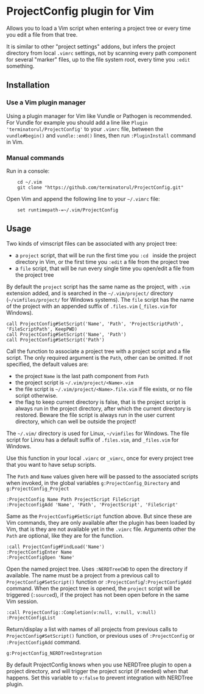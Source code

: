 # ProjectConfig plugin for Vim

Allows you to load a Vim script when entering a project tree or every time you edit a file from
that tree.

It is similar to other "project settings" addons, but infers the project directory from local
`.vimrc` settings, not by scanning every path component for several "marker" files, up to the file
system root, every time you `:edit` something.

## Installation

### Use a Vim plugin manager
Using a plugin manager for Vim like Vundle or Pathogen is recommended. For Vundle for example
you should add a line like `Plugin 'terminatorul/ProjectConfig'` to your `.vimrc` file, between
the `vundle#begin()` and `vundle::end()` lines, then run `:PluginInstall` command in Vim.

### Manual commands
Run in a console:
```
    cd ~/.vim
    git clone "https://github.com/terminatorul/ProjectConfig.git"
```
Open Vim and append the following line to your `~/.vimrc` file:
```
    set runtimepath-=~/.vim/ProjectConfig
```

## Usage

Two kinds of vimscript files can be associated with any project tree:
* a `project` script, that will be run the first time you `:cd ` inside the project
  directory in Vim, or the first time you `:edit` a file from the project tree
* a `file` script, that will be run every single time you open/edit a file from the
  project tree

By default the `project` script has the same name as the project, with `.vim` extension added,
and is searched in the `~/.vim/project/` directory (`~/vimfiles/project/` for Windows systems).
The `file` script has the name of the project with an appended suffix of `.files.vim`
(`_files.vim` for Windows).

```
call ProjectConfig#SetScript('Name', 'Path', 'ProjectScriptPath', 'FileScriptPath', KeepPWD)
call ProjectConfig#SetScript('Name', 'Path')
call ProjectConfig#SetScript('Path')
```

Call the function to associate a project tree with a project script and a file script. The only
required argument is the `Path`, other can be omitted. If not specified, the default values are:
* the project `Name` is the last path component from `Path`
* the project script is `~/.vim/project/<Name>.vim`
* the file script is `~/.vim/project/<Name>.file.vim` if file exists, or no file script otherwise.
* the flag to keep current directory is false, that is the project script is always run in the
  project directory, after which the current directory is restored. Beware the file script is
  always run in the user current directory, which can well be outside the project!

The `~/.vim/` directory is used for Linux, `~/vimfiles` for Windows. The file script for
Linxu has a default suffix of `.files.vim`, and `_files.vim` for Windows.

Use this function in your local  `.vimrc` or `_vimrc`, once for every project tree that you want
to have setup scripts.

The `Path` and `Name` values given here will be passed to the associated scripts when invoked, in
the global variables `g:ProjectConfig_Directory` and `g:ProjectConfig_Project`


```
:ProjectConfig Name Path ProjectScript FileScript
:ProjectconfigAdd 'Name', 'Path', 'ProjectScript', 'FileScript'
```

Same as the `ProjectConfig#SetScript` function above. But since these are Vim commands, they are
only available after the plugin has been loaded by Vim, that is they are not available yet in
the `.vimrc` file. Arguments other the `Path` are optional, like they are for the function.

```
:call ProjectConfig#FindLoad('Name')
:ProjectConfigEnter Name
:ProjectConfigOpen 'Name'
```

Open the named project tree. Uses `:NERDTreeCWD` to open the directory if available. The name must be
a project from a previous call to `ProjectConfig#SetScript()` function or
`:ProjectConfig`/`:ProjectConfigAdd` command. When the project tree is opened, the `project`
script will be triggered (`:source`d), if the project has not been open before in the same Vim
session.

```
:call ProjectConfig::Completion(v:null, v:null, v:null)
:ProjectConfigList
```

Return/display a list with names of all projects from previous calls to `ProjectConfig#SetScript()`
function, or previous uses of `:ProjectConfig` or `:ProjectConfigAdd` command.

```
g:ProjectConfig_NERDTreeIntegration
```

By default ProjectConfig knows when you use NERDTree plugin to open a project directory, and will
trigger the project script (if needed) when that happens. Set this variable to `v:false` to
prevent integration with NERDTree plugin.
